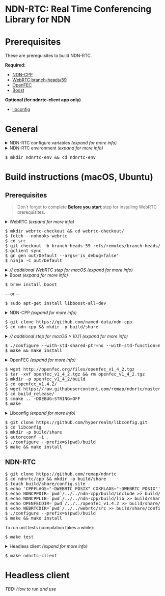 NDN-RTC: Real Time Conferencing Library for NDN
==

Prerequisites
==
These are prerequisites to build NDN-RTC.

**Required:**
* [NDN-CPP](https://github.com/named-data/ndn-cpp)
* [WebRTC branch-heads/59](https://code.google.com/p/webrtc/)
* [OpenFEC](http://openfec.org/downloads.html)
* [Boost](http://www.boost.org/users/download/)

**Optional (for ndnrtc-client app only)**
* [libconfig](http://www.hyperrealm.com/libconfig/)

# General
<details>
<summary>NDN-RTC configure variables <i>(expand for more info)</i></summary>
  
  > Paths to prerequisites sources and/or libraries can be set during configure phase. Use these variables for NDN-RTC _configure_ script for providing custom paths:
  > * **BOOSTDIR** - Path to the directory which contains Boost library headers folder (default is /usr/local/include)
  > * **NDNCPPDIR** - Path to the directory which contains NDN-CPP library headers folder (default is /usr/local/include)
  > * **NDNCPPLIB** - Path to the directory which contains NDN-CPP library binaries (default is /usr/local/lib)
  > * **OPENFECDIR** - Path to the directory which contains OpenFEC library
  > * **OPENFECSRC** - Path to the directory which contains OpenFEC library header files (default is $OPENFECDIR/src)
  > * **OPENFECLIB** - Path to the directory which contains OpenFEC library binaries (default is $OPENFECDIR/bin/Release)
  > * **WEBRTCDIR** - Path to the directory which contains WebRTC trunk
  > * **WEBRTCSRC** - Path to the directory which contains WebRTC header files (default is $WEBRTCDIR/webrtc)
  > * **WEBRTCLIB** - Path to the directory which contains WebRTC libraries (default is $WEBRTCDIR/out/Release)
  > * **LCONFIGDIR** - (Optional) path to the directory which contains libconfig library headers (default is /usr/local/include)
  > * **LCONFIGLIB** - (Optional) path to the directory which contains libconfig library binaries (default is /usr/local/lib)

</details>
<details>
  <summary>NDN-RTC environment <i>(expand for more info)</i></summary>
   
   > Before building NDN-RTC, we suggest to create a folder for NDN-RTC environment where all prerequisites source code and NDN-RTC source code will be stored and compiled.
   > Future instructions assume everything is happening inside `ndnrtc-env` folder.
  
</details>

<pre>
$ mkdir ndnrtc-env && cd ndnrtc-env
</pre>


# Build instructions (macOS, Ubuntu)
## Prerequisites
> Don't forget to complete [**Before you start**](https://webrtc.org/native-code/development/prerequisite-sw/) step for installing WebRTC prerequisites.

<details>
  <summary>WebRTC <i>(expand for more info)</i></summary>
  
  > Here are detailed and latest instructions on [how to build WebRTC](http://www.webrtc.org/native-code/development).
  > Follow the instructions and build WebRTC **branch-heads/59** (Release version).

</details>

<pre>
$ mkdir webrtc-checkout && cd webrtc-checkout/
$ fetch --nohooks webrtc
$ cd src
$ git checkout -b branch-heads-59 refs/remotes/branch-heads/59
$ gclient sync
$ gn gen out/Default --args='is_debug=false'
$ ninja -C out/Default
</pre>

<details>
  <summary><i>// additional WebRTC step for macOS (expand for more info)</i></summary>
  
  > Do this:
  <pre>
  $ mkdir -p out/Default/allibs && for lib in `find out/Default -name "*.a"`; do cp $lib out/Default/allibs/; done;
  </pre>
</details>


<details> 
  <summary>Boost <i>(expand for more info)</i></summary>
  
  > Using `homebrew` to install boost proved to be sufficient.
  
</details>

<pre>
$ brew install boost
</pre>

-- or --

<pre>
$ sudo apt-get install libboost-all-dev
</pre>

<details>
  <summary>NDN-CPP <i>(expand for more info)</i></summary>

  > NDN-RTC uses Boost shared pointers. As NDN-RTC highly relies on NDN-CPP, types of shared pointers used in NDN-CPP and NDN-RTC should be the same.
  > In order to build NDN-CPP with boost shared pointers it's not enough to install them on the system, as NDN-CPP gives priority to `std::shared_ptr` by default.
  
</details>

<pre>
$ git clone https://github.com/named-data/ndn-cpp
$ cd ndn-cpp && mkdir -p build/share
</pre>

<details>
  <summary><i>// additional step for macOS > 10.11 (expand for more info)</i></summary>
  
   > Depending on your system configuration, you may need to add header and library search paths to your NDN-CPP configuration using `CFLAGS`, `CXXFLAGS` and `LDFLAGS` (create [`config.site`](https://www.gnu.org/software/automake/manual/html_node/config_002esite.html) for that). 
   > For macOS 10.12 (Sierra), `openssl` library is no longer a default, thus one needs to provide paths, such as:
   >
   <pre>
   $ echo CFLAGS="-I/usr/local/opt/openssl/include" > build/share/config.site
   $ echo CXXFLAGS="-I/usr/local/opt/openssl/include" >> build/share/config.site
   $ echo LDFLAGS="-L/usr/local/opt/openssl/lib" >> build/share/config.site
   </pre>
</details>

<pre>
$ ./configure --with-std-shared-ptr=no --with-std-function=no --prefix=$(pwd)/build
$ make && make install
</pre>


<details>
<summary>OpenFEC <i>(expand for more info)</i></summary>
  
   > Before building OpenFEC, modify **src/CMakeLists.txt** file (stored in (ndnrtc-openfec.patch)[https://raw.githubusercontent.com/remap/ndnrtc/master/cpp/resources/ndnrtc-openfec.patch]):
   >
   > 1. Change line `add_library(openfec SHARED ${openfec_sources})` to `add_library(openfec STATIC ${openfec_sources})`
   > 2. Change line `target_link_libraries(openfec pthread IL)` to `target_link_libraries(openfec pthread)`
   > 3. Add line `set(CMAKE_C_FLAGS "-fPIC")`
   > Check OpenFEC's README file for further build instructions.
</details>

<pre>
$ wget http://openfec.org/files/openfec_v1_4_2.tgz
$ tar -xvf openfec_v1_4_2.tgz && rm openfec_v1_4_2.tgz
$ mkdir -p openfec_v1_4_2/build 
$ cd openfec_v1.4.2/
$ wget https://raw.githubusercontent.com/remap/ndnrtc/master/cpp/resources/ndnrtc-openfec.patch && patch src/CMakeLists.txt ndnrtc-openfec.patch
$ cd build_release/
$ cmake .. -DDEBUG:STRING=OFF
$ make
</pre>

<details>
<summary>Libconfig <i>(expand for more info)</i></summary>
  
  > Optional, needed by **headless client app**.
</details>

<pre>
$ git clone https://github.com/hyperrealm/libconfig.git
$ cd libconfig
$ mkdir -p build/share
$ autoreconf -i .
$ ./configure --prefix=$(pwd)/build
$ make && make install
</pre>

## NDN-RTC
<pre>
$ git clone https://github.com/remap/ndnrtc
$ cd ndnrtc/cpp && mkdir -p build/share
$ touch build/share/config.site
$ echo 'CPPFLAGS="-DWEBRTC_POSIX" CXXFLAGS="-DWEBRTC_POSIX"' >  build/share/config.site
$ echo NDNCPPDIR=`pwd`/../../ndn-cpp/build/include >> build/share/config.site
$ echo NDNCPPLIB=`pwd`/../../ndn-cpp/build/lib >> build/share/config.site
$ echo OPENFECDIR=`pwd`/../../openfec_v1.4.2 >> build/share/config.site
$ echo WEBRTCDIR=`pwd`/../../webrtc/src >> build/share/config.site
$ ./configure --prefix=$(pwd)/build
$ make && make install
</pre>

To run unit tests (compilation takes a while):

<pre>
$ make test
</pre>

<details>
  <summary>Headless client <i>(expand for more info)</i></summary>

  > If you want to build headless client application, make sure you have succesfully installed **libconfig**.
</details>

<pre>
$ make ndnrtc-client
</pre>

# Headless client

*TBD: How to run and use*
